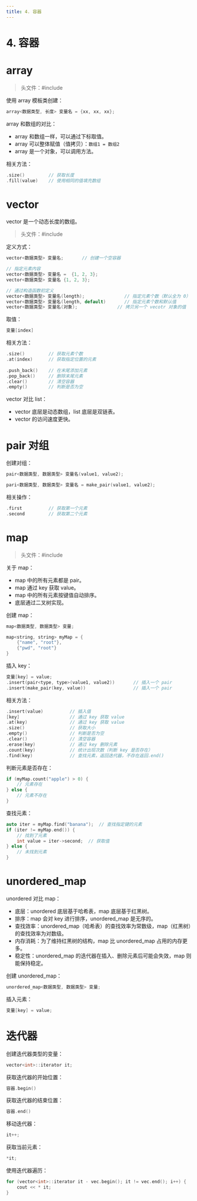 ```yaml
---
title: 4. 容器
---
```


# 4. 容器

# array

> 头文件：#include <array>

使用 array 模板类创建：

```c
array<数据类型, 长度> 变量名 = {xx, xx, xx};
```

array 和数组的对比：

- array 和数组一样，可以通过下标取值。
- array 可以整体赋值（值拷贝）：`数组1 = 数组2`
- array 是一个对象，可以调用方法。

相关方法：

```c
.size()			// 获取长度
.fill(value)	// 使用相同的值填充数组	
```

# vector

vector 是一个动态长度的数组。

> 头文件：#include <vector>

定义方式：

```c
vector<数据类型> 变量名;		// 创建一个空容器

// 指定元素内容
vector<数据类型> 变量名 =  {1, 2, 3};
vector<数据类型> 变量名 {1, 2, 3};

// 通过构造函数初定义
vector<数据类型> 变量名(length);				// 指定元素个数（默认全为 0）
vector<数据类型> 变量名(length, default)		// 指定元素个数和默认值
vector<数据类型> 变量名(对象);				// 拷贝另一个 vecotr 对象的值
```

取值：

```c
变量[index]
```

相关方法：

```c
.size()			// 获取元素个数
.at(index)		// 获取指定位置的元素
    
.push_back()	// 在末尾添加元素
.pop_back()		// 删除末尾元素
.clear()		// 清空容器
.empty()		// 判断是否为空
```

vector 对比 list：

- vector 底层是动态数组，list 底层是双链表。
- vector 的访问速度更快。

# pair 对组

创建对组：

```cpp
pair<数据类型, 数据类型> 变量名(value1, value2);

pari<数据类型, 数据类型> 变量名 = make_pair(value1, value2);
```

相关操作：

```cpp
.first			// 获取第一个元素
.second			// 获取第二个元素
```

# map

> 头文件：#include <map>

关于 map：

- map 中的所有元素都是 pair。
- map 通过 key 获取 value。
- map 中的所有元素按键值自动排序。
- 底层通过二叉树实现。

创建 map：

```cpp
map<数据类型, 数据类型> 变量;

map<string, string> myMap = {
	{"name", "root"},
	{"pwd", "root"}
}
```

插入 key：

```cpp
变量[key] = value;
.insert(pair<type, type>(value1, value2))		// 插入一个 pair
.insert(make_pair(key, value))					// 插入一个 pair
```

相关方法：

```cpp
.insert(value)			// 插入值
[key]					// 通过 key 获取 value
.at(key)				// 通过 key 获取 value
.size()					// 获取大小
.empty()				// 判断是否为空
.clear()				// 清空容器
.erase(key)				// 通过 key 删除元素
.count(key)				// 统计出现次数（判断 key 是否存在）
.find(key)				// 查找元素，返回迭代器，不存在返回.end()
```

判断元素是否存在：

```cpp
if (myMap.count("apple") > 0) {
    // 元素存在
} else {
    // 元素不存在
}

```

查找元素：

```cpp
auto iter = myMap.find("banana");  // 查找指定键的元素
if (iter != myMap.end()) {
    // 找到了元素
    int value = iter->second;  // 获取值
} else {
    // 未找到元素
}
```

# unordered_map

unordered 对比 map：

- 底层：unordered 底层基于哈希表，map 底层基于红黑树。
- 排序：map 会对 key 进行排序，unordered_map 是无序的。
- 查找效率：unordered_map（哈希表）的查找效率为常数级，map（红黑树）的查找效率为对数级。
- 内存消耗：为了维持红黑树的结构，map 比 unordered_map 占用的内存更多。
- 稳定性：unordered_map 的迭代器在插入、删除元素后可能会失效，map 则能保持稳定。

创建 unordered_map：

```cpp
unordered_map<数据类型, 数据类型> 变量;
```

插入元素：

```cpp
变量[key] = value;
```

# 迭代器

创建迭代器类型的变量：

```cpp
vector<int>::iterator it;
```

获取迭代器的开始位置：

```cpp
容器.begin()
```

获取迭代器的结束位置：

```cpp
容器.end()
```

移动迭代器：

```cpp
it++;
```

获取当前元素：

```cpp
*it;
```

使用迭代器遍历：

```cpp
for (vector<int>::iterator it - vec.begin(); it != vec.end(); i++) {
    cout << * it;
}
```
